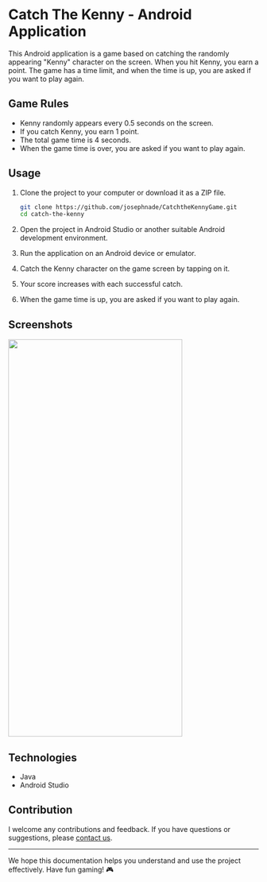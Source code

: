 # Catch The Kenny - Android Application

This Android application is a game based on catching the randomly appearing "Kenny" character on the screen. When you hit Kenny, you earn a point. The game has a time limit, and when the time is up, you are asked if you want to play again.

## Game Rules

- Kenny randomly appears every 0.5 seconds on the screen.
- If you catch Kenny, you earn 1 point.
- The total game time is 4 seconds.
- When the game time is over, you are asked if you want to play again.

## Usage

1. Clone the project to your computer or download it as a ZIP file.

    ```bash
    git clone https://github.com/josephnade/CatchtheKennyGame.git
    cd catch-the-kenny
    ```

2. Open the project in Android Studio or another suitable Android development environment.

3. Run the application on an Android device or emulator.

4. Catch the Kenny character on the game screen by tapping on it.

5. Your score increases with each successful catch.

6. When the game time is up, you are asked if you want to play again.

## Screenshots

<img src="https://github.com/josephnade/CatchtheKennyGame/assets/73718938/2bc7cfc4-3ae7-4166-ae03-542ad44a18f6" width="350" height="800">

## Technologies

- Java
- Android Studio

## Contribution

I welcome any contributions and feedback. If you have questions or suggestions, please [contact us](mailto:yusuf.akn2017@gmail.com).

---

We hope this documentation helps you understand and use the project effectively. Have fun gaming! 🎮
